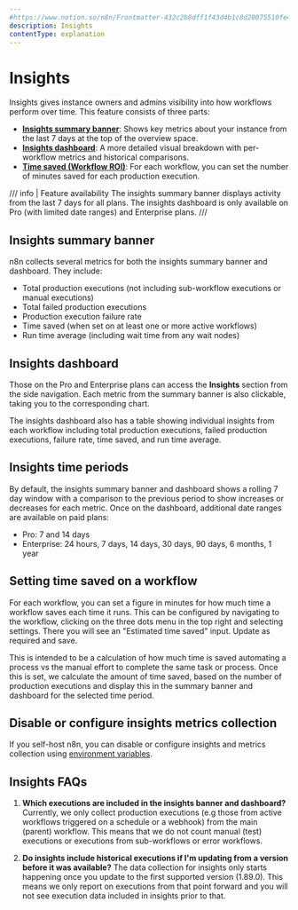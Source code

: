 ```yaml
---
#https://www.notion.so/n8n/Frontmatter-432c2b8dff1f43d4b1c8d20075510fe4
description: Insights
contentType: explanation
---
```


# Insights

Insights gives instance owners and admins visibility into how workflows perform over time. This feature consists of three parts:

- [**Insights summary banner**](#insights-summary-banner): Shows key metrics about your instance from the last 7 days at the top of the overview space.
- [**Insights dashboard**](#insights-dashboard): A more detailed visual breakdown with per-workflow metrics and historical comparisons.
- [**Time saved (Workflow ROI)**](#setting-time-saved-on-a-workflow): For each workflow, you can set the number of minutes saved for each production execution.

/// info | Feature availability
The insights summary banner displays activity from the last 7 days for all plans. The insights dashboard is only available on Pro (with limited date ranges) and Enterprise plans. 
///

## Insights summary banner

n8n collects several metrics for both the insights summary banner and dashboard. They include:

- Total production executions (not including sub-workflow executions or manual executions)
- Total failed production executions
- Production execution failure rate
- Time saved (when set on at least one or more active workflows)
- Run time average (including wait time from any wait nodes)

## Insights dashboard

Those on the Pro and Enterprise plans can access the **Insights** section from the side navigation. Each metric from the summary banner is also clickable, taking you to the corresponding chart.

The insights dashboard also has a table showing individual insights from each workflow including total production executions, failed production executions, failure rate, time saved, and run time average. 

## Insights time periods

By default, the insights summary banner and dashboard shows a rolling 7 day window with a comparison to the previous period to show increases or decreases for each metric. Once on the dashboard, additional date ranges are available on paid plans:

- Pro: 7 and 14 days
- Enterprise: 24 hours, 7 days, 14 days, 30 days, 90 days, 6 months, 1 year

## Setting time saved on a workflow
For each workflow, you can set a figure in minutes for how much time a workflow saves each time it runs. This can be configured by navigating to the workflow, clicking on the three dots menu in the top right and selecting settings. There you will see an "Estimated time saved" input. Update as required and save. 

This is intended to be a calculation of how much time is saved automating a process vs the manual effort to complete the same task or process. Once this is set, we calculate the amount of time saved, based on the number of production executions and display this in the summary banner and dashboard for the selected time period.

## Disable or configure insights metrics collection

If you self-host n8n, you can disable or configure insights and metrics collection using [environment variables](/hosting/configuration/environment-variables/insights.md).

## Insights FAQs

1. **Which executions are included in the insights banner and dashboard?**
Currently, we only collect production executions (e.g those from active workflows triggered on a schedule or a webhook) from the main (parent) workflow. This means that we do not count manual (test) executions or executions from sub-workflows or error workflows.

2. **Do insights include historical executions if I'm updating from a version before it was available?**
The data collection for insights only starts happening once you update to the first supported version (1.89.0). This means we only report on executions from that point forward and you will not see execution data included in insights prior to that.

